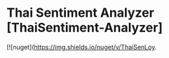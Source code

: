 # Thai Sentiment Analyzer [ThaiSentiment-Analyzer]

 [![nuget](https://img.shields.io/nuget/v/ThaiSenLoy.
